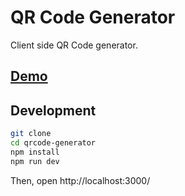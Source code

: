 # QR Code Generator

Client side QR Code generator.

## [Demo](https://michitaro.github.io/qrcode-generator/)

## Development
```sh
git clone 
cd qrcode-generator
npm install
npm run dev
```
Then, open http://localhost:3000/
